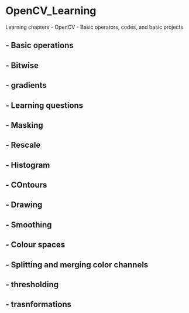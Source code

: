 # OpenCV_Learning
Learning chapters - OpenCV - Basic operators, codes, and basic projects

## - Basic operations
## - Bitwise
## - gradients
## - Learning questions
## - Masking
## - Rescale
## - Histogram
## - COntours
## - Drawing
## - Smoothing
## - Colour spaces
## - Splitting and merging color channels
## - thresholding
## - trasnformations
